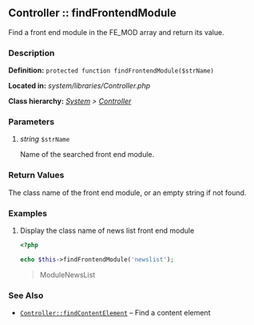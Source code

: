 
Controller :: findFrontendModule
-------------------------------------------

Find a front end module in the FE_MOD array and return its value.


### Description ###

**Definition:** `protected function findFrontendModule($strName)`

**Located in:** *system/libraries/Controller.php*

**Class hierarchy:** *[System](../System.md) > [Controller](../Controller.md)*


### Parameters ###

1. *string* `$strName`

	Name of the searched front end module.


### Return Values ###

The class name of the front end module, or an empty string if not found.


### Examples ###

1. Display the class name of news list front end module

	```php
	<?php

	echo $this->findFrontendModule('newslist');
	```
	> ModuleNewsList


### See Also ###

- [`Controller::findContentElement`](findContentElement.md) – Find a content element

